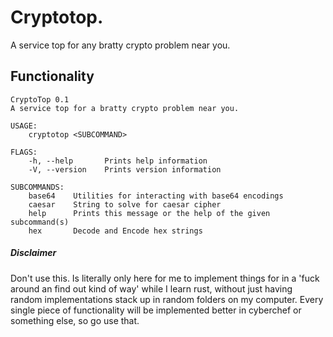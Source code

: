 # Cryptotop.

A service top for any bratty crypto problem near you.

## Functionality

```shell
CryptoTop 0.1
A service top for a bratty crypto problem near you.

USAGE:
    cryptotop <SUBCOMMAND>

FLAGS:
    -h, --help       Prints help information
    -V, --version    Prints version information

SUBCOMMANDS:
    base64    Utilities for interacting with base64 encodings
    caesar    String to solve for caesar cipher
    help      Prints this message or the help of the given subcommand(s)
    hex       Decode and Encode hex strings
```

##### Disclaimer

Don't use this. Is literally only here for me to implement things for in a 'fuck around an find out kind of way' while I learn rust, without just having random implementations stack up in random folders on my computer. Every single piece of functionality will be implemented better in cyberchef or something else, so go use that.

